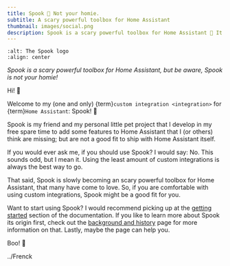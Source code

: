 ```yaml
---
title: Spook 👻 Not your homie.
subtitle: A scary powerful toolbox for Home Assistant
thumbnail: images/social.png
description: Spook is a scary powerful toolbox for Home Assistant 👻 It can be installed as an custom integration in your Home Assistant via the Home Assistant Community Store.
---
```


```{image} ./images/logo.png
:alt: The Spook logo
:align: center
```

_Spook is a scary powerful toolbox for Home Assistant, but be aware, Spook is not your homie!_

Hi! 👋

Welcome to my (one and only) {term}`custom integration <integration>` for {term}`Home Assistant`: Spook! 👻

Spook is my friend and my personal little pet project that I develop in my free spare time to add some features to Home Assistant that I (or others) think are missing; but are not a good fit to ship with Home Assistant itself.

If you would ever ask me, if you should use Spook? I would say: No. This sounds odd, but I mean it. Using the least amount of custom integrations is always the best way to go.

That said, Spook is slowly becoming an scary powerful toolbox for Home Assistant, that many have come to love. So, if you are comfortable with using custom integrations, Spook might be a good fit for you.

Want to start using Spook? I would recommend picking up at the [getting started](about) section of the documentation. If you like to learn more about Spook its origin first, check out the [background and history](background_and_history) page for more information on that. Lastly, maybe the [](faq) page can help you.

Boo! 👻

../Frenck
